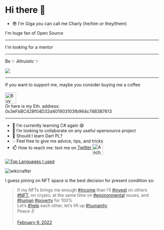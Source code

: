# Hi there 👋

* 😎 I'm Giga you can call me Charly (he/him or they/them)

I'm huge fan of Open Source <br>
<hr>
I'm looking for a mentor <br>
<hr>

Be  ✨ _Altruistic_ ✨

<!--[![ko-fi](https://ko-fi.com/img/githubbutton_sm.svg)](https://ko-fi.com/Y8Y134NET)
-->
![](https://visitor-badge.glitch.me/badge?page_id=wikicrafter.wikicrafter) <br>
<hr>
If you want to support me, maybe you consider buying me a coffee 
<br><br>
<a href='https://ko-fi.com/Y8Y134NET' target='_blank'><img height='36' style='border:0px;height:36px;' src='https://cdn.ko-fi.com/cdn/kofi4.png?v=2' border='0' alt='Buy Me a Coffee at ko-fi.com' /></a>
<br> Or here is my Eth. address:   0x3eFbBC428f04D32d401903103fb964c74B3B7613

<hr>

<!-- 💻📱📍🗺 I'm available for freelance jobs as a python programmer
- 🔭 I’m currently working on Python
- 🌱 I’m currently learning Ruby
- 💡 Feel free to give me advice, tips, and tricks
-->
- 🌱 I’m currently learning C# again 😅
- 👯 I’m looking to collaborate on any useful opensource project
- 🤔 Should I learn Dart PL?
- 💡  Feel free to give me advice, tips, and tricks
- 📫 How to reach me: text me on <a href="https://twitter.com/-------">Twitter <img align="middle" alt="Anchabadze Giga | Twitter"  height="35px" src="https://raw.githubusercontent.com/peterthehan/peterthehan/master/assets/twitter.svg" />
</a>

  [![Top Languages I used](https://github-readme-stats.vercel.app/api/top-langs/?username=wikicrafter&layout=compact)](https://github.com/wikicrafter/github-readme-stats)
  

<p align="left"> <img src="https://github-readme-stats.vercel.app/api?username=wikicrafter&show_icons=true&theme=gotham" alt="wikicrafter" /> 
  
  I guess joining on NFT space is the best decision for present condition so:
  <blockquote class="twitter-tweet"><p lang="en" dir="ltr">If my NFTs brings me enough <a href="https://twitter.com/hashtag/income?src=hash&amp;ref_src=twsrc%5Etfw">#income</a> than I’ll <a href="https://twitter.com/hashtag/invest?src=hash&amp;ref_src=twsrc%5Etfw">#invest</a> on others <a href="https://twitter.com/hashtag/NFT?src=hash&amp;ref_src=twsrc%5Etfw">#NFT</a>, on crypto, at the same time on <a href="https://twitter.com/hashtag/environmental?src=hash&amp;ref_src=twsrc%5Etfw">#environmental</a> issues, and <a href="https://twitter.com/hashtag/human?src=hash&amp;ref_src=twsrc%5Etfw">#human</a> <a href="https://twitter.com/hashtag/poverty?src=hash&amp;ref_src=twsrc%5Etfw">#poverty</a> for 100% <br>Let’s <a href="https://twitter.com/hashtag/help?src=hash&amp;ref_src=twsrc%5Etfw">#help</a> each other, let’s lift up <a href="https://twitter.com/hashtag/humanity?src=hash&amp;ref_src=twsrc%5Etfw">#humanity</a> <br>Peace ✌️</p> 
   
   
 <a href="https://twitter.com/NF_Avatars/status/1491318682944872448?ref_src=twsrc%5Etfw">February 9, 2022</a></blockquote> 
  

  

  
<!-- #### If you want to support me with digital currency here is my binance QR:

<img src="/anim/binance_receive.jpg" alt="Binance" width="200" height="250"> -->

  
<!-- ![wikicrafter](anim/wikicrafter.png) -->



<!--


<p align="right"> <img align="left" src="/anim/binance_receive.jpg" alt="Binance" width="200" height="250" /> </p>
<img src="images/image.jpg" align="left" />

- 🔭 I’m currently working on ...
- 🌱 I’m currently learning ...
- 👯 I’m looking to collaborate on ...
- 🤔 I’m looking for help with ...
- 💬 Ask me about ...
- 📫 How to reach me: ...
- 😄 Pronouns: ...
- ⚡ Fun fact: ...
-->
